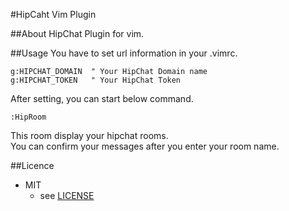 #HipCaht Vim Plugin

##About
HipChat Plugin for vim.  

##Usage
You have to set url information in your .vimrc.
```vim
g:HIPCHAT_DOMAIN  " Your HipChat Domain name
g:HIPCHAT_TOKEN   " Your HipChat Token
```
    
After setting, you can start below command.  
```vim
:HipRoom
```

This room display your hipchat rooms.  
You can confirm your messages after you enter your room name.  

##Licence
* MIT
  * see [LICENSE](https://github.com/pyohei/vim-hipchat/blob/master/LICENSE)
